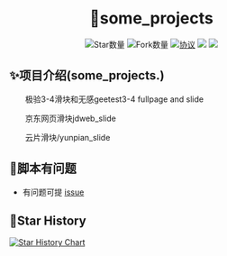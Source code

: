 <div align="center"> 
<h1 align="center">
🌈some_projects
</h1>

![](https://img.shields.io/github/stars/sijiyo/projects?style=social "Star数量")
![](https://img.shields.io/github/forks/sijiyo/projects?style=social "Fork数量")
[![](https://img.shields.io/github/license/sijiyo/projects "协议")](https://github.com/sijiyo/projects/blob/master/LICENSE)
[![](https://github.com/sijiyo/projects/actions/workflows/main.yml/badge.svg)](https://github.com/sijiyo/projects/actions/workflows/main.yml)
[![](https://github.com/sijiyo/projects/actions/workflows/dev.yml/badge.svg)](https://github.com/sijiyo/projects/actions/workflows/dev.yml)
</div>

## ✨项目介绍(some_projects.)

&emsp;&emsp;极验3-4滑块和无感geetest3-4 fullpage and slide

&emsp;&emsp;京东网页滑块jdweb_slide

&emsp;&emsp;云片滑块/yunpian_slide

## 🙋‍脚本有问题
* 有问题可提 [issue](https://github.com/sijiyo/projects/issues)

## 🌟Star History

[![Star History Chart](https://api.star-history.com/svg?repos=sijiyo/projects&type=Date)](https://star-history.com/#sijiyo/projects&Date)
